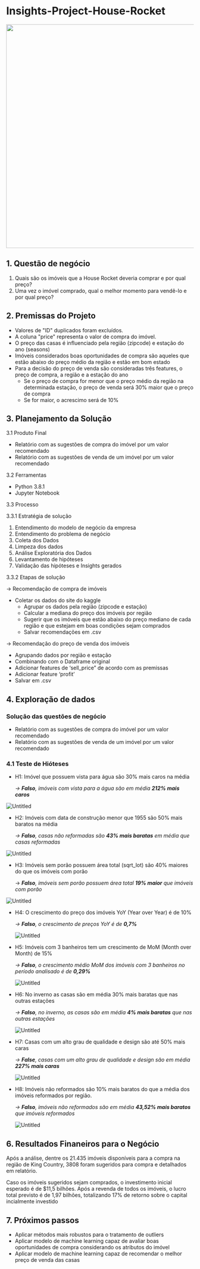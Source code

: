 # Insights-Project-House-Rocket

<div align="center">
<img src="https://user-images.githubusercontent.com/77242865/157144795-ede34fea-6458-4662-a784-540ea7d7f23d.jpg" width="600px">
</div>

## 1. Questão de negócio

1. Quais são os imóveis que a House Rocket deveria comprar e por qual preço?
2. Uma vez o imóvel comprado, qual o melhor momento para vendê-lo e por qual preço?

## 2. Premissas do Projeto

- Valores de "ID" duplicados foram excluídos.
- A coluna "price" representa o valor de compra do imóvel.
- O preço das casas é influenciado pela região (zipcode) e estação do ano (seasons)
- Imóveis considerados boas oportunidades de compra são aqueles que estão abaixo do preço médio da região e estão em bom estado
- Para a decisão do preço de venda são consideradas três features, o preço de compra, a região e a estação do ano
    - Se o preço de compra for menor que o preço médio da região na determinada estação, o preço de venda será 30% maior que o preço de compra
    - Se for maior, o acrescimo será de 10%

## 3. Planejamento da Solução

3.1 Produto Final

- Relatório com as sugestões de compra do imóvel por um valor recomendado
- Relatório com as sugestões de venda de um imóvel por um valor recomendado

3.2 Ferramentas

- Python 3.8.1
- Jupyter Notebook

3.3 Processo

3.3.1 Estratégia de solução

1. Entendimento do modelo de negócio da empresa
2. Entendimento do problema de negócio
3. Coleta dos Dados
4. Limpeza dos dados
5. Análise Exploratória dos Dados
6. Levantamento de hipóteses
7. Validação das hipóteses e Insights gerados

3.3.2 Etapas de solução

→ Recomendação de compra de imóveis

- Coletar os dados do site do kaggle
    - Agrupar os dados pela região (zipcode e estação)
    - Calcular a mediana do preço dos imóveis por região
    - Sugerir que os imóveis que estão abaixo do preço mediano de cada região e que estejam em boas condições sejam comprados
    - Salvar recomendações em .csv

→ Recomendação do preço de venda dos imóveis

- Agrupando dados por região e estação
- Combinando com o Dataframe original
- Adicionar features de ‘sell_price” de acordo com as premissas
- Adicionar feature ‘profit’
- Salvar em .csv

## 4. Exploração de dados

### Solução das questões de negócio

- Relatório com as sugestões de compra do imóvel por um valor recomendado
- Relatório com as sugestões de venda de um imóvel por um valor recomendado

### 4.1 Teste de Hióteses

- H1: Imóvel que possuem vista para água são 30% mais caros na média
    
    *→ **Falso**, imóveis com vista para a água são em média **212% mais caros***
    

![Untitled](https://www.notion.so/Projeto-Insights-House-Rocket-a189d4ca9c90451eaaa283de0ae009e2#a89400e5883746e39ee63345e466221d)

- H2: Imóveis com data de construção menor que 1955 são 50% mais baratos na média
    
    *→ **Falso**, casas não reformadas são **43% mais baratas** em média que casas reformadas*
    

![Untitled](https://s3-us-west-2.amazonaws.com/secure.notion-static.com/df8085b9-d1ae-4991-ac25-67fac6a29dbc/Untitled.png)

- H3: Imóveis sem porão possuem área total (sqrt_lot) são 40% maiores do que os imóveis com porão
    
    → ***Falso**, imóveis sem porão possuem área total **19% maior** que imóveis com porão*
    

![Untitled](https://s3-us-west-2.amazonaws.com/secure.notion-static.com/ce9f8877-9b33-4bf5-ba54-fabf30aa5892/Untitled.png)

- H4: O crescimento do preço dos imóveis YoY (Year over Year) é de 10%
    
    *→ **Falso**, o crescimento de preços YoY é de **0,7%***
    
    ![Untitled](https://s3-us-west-2.amazonaws.com/secure.notion-static.com/7197cace-aaa2-4119-bc03-6ccc3ffc2dea/Untitled.png)
    
- H5: Imóveis com 3 banheiros tem um crescimento de MoM (Month over Month) de 15%
    
    *→ **Falso**, o crescimento médio MoM dos imóveis com 3 banheiros no período analisado é de **0,29%***
    
    ![Untitled](https://s3-us-west-2.amazonaws.com/secure.notion-static.com/71313ea1-fb54-4940-b1bb-3a52a386b380/Untitled.png)
    
- H6: No inverno as casas são em média 30% mais baratas que nas outras estações
    
    *→ **Falso**, no inverno, as casas são em média **4% mais baratas** que nas outras estações*
    
    ![Untitled](https://s3-us-west-2.amazonaws.com/secure.notion-static.com/1f6e49a3-26ba-4cbd-be13-af9e75f2bebd/Untitled.png)
    
- H7: Casas com um alto grau de qualidade e design são até 50% mais caras
    
    *→ **False**, casas com um alto grau de qualidade e design são em média **227% mais caras***
    
    ![Untitled](https://s3-us-west-2.amazonaws.com/secure.notion-static.com/2b2d5195-cd41-4ac6-bc90-350dfdd5b511/Untitled.png)
    
- H8: Imóveis não reformados são 10% mais baratos do que a média dos imóveis reformados por região.
    
    *→ **Falso**, imóveis não reformados são em média **43,52% mais baratos** que imóveis reformados*
    
    ![Untitled](https://s3-us-west-2.amazonaws.com/secure.notion-static.com/1ccd5192-453b-4d5a-8008-e5cbefd1f71f/Untitled.png)
    

## 6. Resultados Finaneiros para o Negócio

Após a análise, dentre os 21.435 imóveis disponíveis para a compra na região de King Country, 3808 foram sugeridos para compra e detalhados em relatório.

Caso os imóveis sugeridos sejam comprados, o investimento inicial esperado é de $11,5 bilhões. Após a revenda de todos os imóveis, o lucro total previsto é de 1,97 bilhões, totalizando 17% de retorno sobre o capital incialmente investido

## 7. Próximos passos

- Aplicar métodos mais robustos para o tratamento de outliers
- Aplicar modelo de machine learning capaz de avaliar boas oportunidades de compra considerando os atributos do imóvel
- Aplicar modelo de machine learning capaz de recomendar o melhor preço de venda das casas
